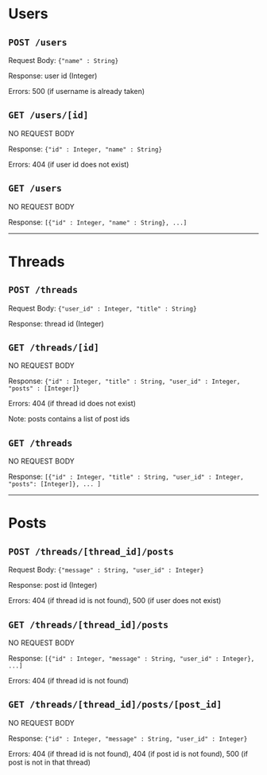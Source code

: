 # Users
## `POST /users`

Request Body: `{"name" : String}`

Response: user id (Integer)

Errors: 500 (if username is already taken)

## `GET /users/[id]`

NO REQUEST BODY

Response: `{"id" : Integer, "name" : String}`

Errors: 404 (if user id does not exist)

## `GET /users`

NO REQUEST BODY

Response: `[{"id" : Integer, "name" : String}, ...]`

---
# Threads
## `POST /threads`

Request Body: `{"user_id" : Integer, "title" : String}`

Response: thread id (Integer)

## `GET /threads/[id]`

NO REQUEST BODY

Response: `{"id" : Integer, "title" : String, "user_id" : Integer, "posts" : [Integer]}`

Errors: 404 (if thread id does not exist)

Note: posts contains a list of post ids

## `GET /threads`

NO REQUEST BODY

Response: `[{"id" : Integer, "title" : String, "user_id" : Integer, "posts": [Integer]}, ... ]`

---

# Posts

## `POST /threads/[thread_id]/posts`

Request Body: `{"message" : String, "user_id" : Integer}`

Response: post id (Integer)

Errors: 404 (if thread id is not found), 500 (if user does not exist)

## `GET /threads/[thread_id]/posts`

NO REQUEST BODY

Response: `[{"id" : Integer, "message" : String, "user_id" : Integer}, ...]`

Errors: 404 (if thread id is not found)

## `GET /threads/[thread_id]/posts/[post_id]`

NO REQUEST BODY

Response: `{"id" : Integer, "message" : String, "user_id" : Integer}`

Errors: 404 (if thread id is not found), 404 (if post id is not found), 500 (if post is not in that thread)

